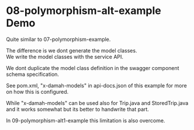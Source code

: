 # 08-polymorphism-alt-example Demo #



Quite similar to 07-polymorphism-example.   
  
The difference is we dont generate the model classes.  
We write the model classes with the service API.   

We dont duplicate the model class definition in the swagger component schema specification.   

See pom.xml, "x-damah-models" in api-docs.json of this example for more on how this is configured.    

While "x-damah-models" can be used also for Trip.java and StoredTrip.java and it works somewhat but its better to handwrite that part.   

In 09-polymorphism-alt1-example this limitation is also overcome.  





